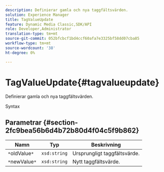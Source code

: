 ```yaml
---
description: Definierar gamla och nya taggfältsvärden.
solution: Experience Manager
title: TagValueUpdate
feature: Dynamic Media Classic,SDK/API
role: Developer,Administrator
translation-type: tm+mt
source-git-commit: 052bfcbcf1bd4ccf60afa7e3325bf58dd07cba85
workflow-type: tm+mt
source-wordcount: '38'
ht-degree: 0%

---
```



# TagValueUpdate{#tagvalueupdate}

Definierar gamla och nya taggfältsvärden.

Syntax

## Parametrar {#section-2fc9bea56b6d4b72b80d4f04c5f9b862}

| Namn | Typ | Beskrivning |
|---|---|---|
| `*`oldValue`*` | `xsd:string` | Ursprungligt taggfältsvärde. |
| `*`newValue`*` | `xsd:string` | Nytt taggfältsvärde. |

